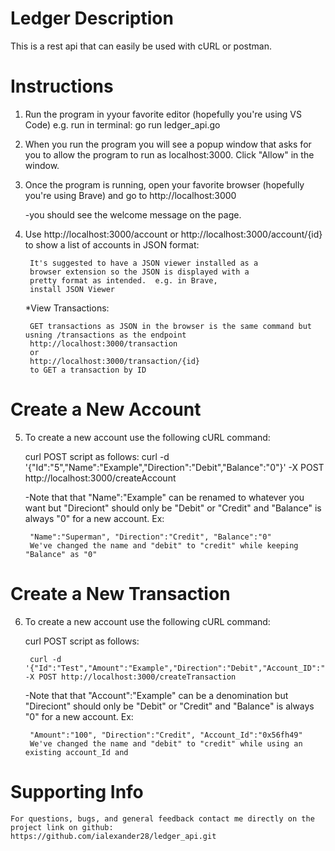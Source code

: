 # Ledger Description

This is a rest api that can easily be used with cURL or postman. 

# Instructions

1. Run the program in yyour favorite editor (hopefully you're using VS Code) 
e.g. run in terminal: go run ledger_api.go

2. When you run the program you will see a popup window that asks for you to allow the program to run as localhost:3000.  Click "Allow" in the window. 

3. Once the program is running, open your favorite browser (hopefully you're using Brave) and go to http://localhost:3000

    -you should see the welcome message on the page. 

4. Use http://localhost:3000/account or http://localhost:3000/account/{id} to show a list of accounts in JSON format:

        It's suggested to have a JSON viewer installed as a 
        browser extension so the JSON is displayed with a 
        pretty format as intended.  e.g. in Brave, 
        install JSON Viewer

    *View Transactions: 

        GET transactions as JSON in the browser is the same command but usning /transactions as the endpoint
        http://localhost:3000/transaction
        or
        http://localhost:3000/transaction/{id}
        to GET a transaction by ID
    

# Create a New Account

5. To create a new account use the following cURL command: 
    
    curl POST script as follows:  curl -d '{"Id":"5","Name":"Example","Direction":"Debit","Balance":"0"}' -X POST http://localhost:3000/createAccount

    -Note that that "Name":"Example" can be renamed to whatever you want but "Direciont" should only be "Debit" or "Credit" and "Balance" is always "0" for a new account.  Ex:

        "Name":"Superman", "Direction":"Credit", "Balance":"0"
        We've changed the name and "debit" to "credit" while keeping "Balance" as "0"

# Create a New Transaction
        
6. To create a new account use the following cURL command: 
    
    curl POST script as follows:
    
        curl -d '{"Id":"Test","Amount":"Example","Direction":"Debit","Account_ID":"0"}' -X POST http://localhost:3000/createTransaction  

    -Note that that "Account":"Example" can be a denomination but "Direciont" should only be "Debit" or "Credit" and "Balance" is always "0" for a new account.  Ex:

    
        "Amount":"100", "Direction":"Credit", "Account_Id":"0x56fh49"
        We've changed the name and "debit" to "credit" while using an existing account_Id and 

# Supporting Info

        
    For questions, bugs, and general feedback contact me directly on the project link on github: 
    https://github.com/ialexander28/ledger_api.git
